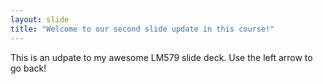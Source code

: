 ```yaml
---
layout: slide
title: "Welcome to our second slide update in this course!"
---
```

This is an udpate to my awesome LM579 slide deck.
Use the left arrow to go back!
